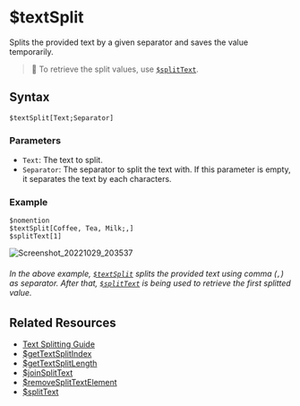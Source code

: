 # $textSplit
Splits the provided text by a given separator and saves the value temporarily.

> 📌 To retrieve the split values, use [`$splitText`](./splitText.md).

## Syntax
```
$textSplit[Text;Separator]
```

### Parameters
- `Text`: The text to split.
- `Separator`: The separator to split the text with. If this parameter is empty, it separates the text by each characters.

### Example
```
$nomention
$textSplit[Coffee, Tea, Milk;,]
$splitText[1]
```
![Screenshot_20221029_203537](https://user-images.githubusercontent.com/95774950/198839569-338c0892-80ef-4e7a-bbb7-dd696c6ab15b.png)

###### _In the above example, [`$textSplit`](#textsplit) splits the provided text using comma (`,`) as separator. After that, [`$splitText`](./splitText.md) is being used to retrieve the first splitted value._

## Related Resources
- [Text Splitting Guide](../guides/textSplitting.md)
- [$getTextSplitIndex](./getTextSplitIndex.md)
- [$getTextSplitLength](./getTextSplitLength.md)
- [$joinSplitText](./joinSplitText.md)
- [$removeSplitTextElement](./removeSplitTextElement.md)
- [$splitText](./splitText.md)
